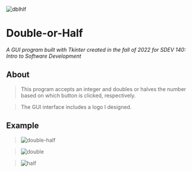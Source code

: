 ![dblhlf](https://user-images.githubusercontent.com/126116482/223769662-41178bbf-dd2c-4e55-8044-4e94fe8420ba.png)
# Double-or-Half

*A GUI program built with Tkinter created in the fall of 2022 for SDEV 140: Intro to Software Development*

## About
> This program accepts an integer and doubles or halves the number based on which button is clicked, respectively.

> The GUI interface includes a logo I designed.

## Example

> ![double-half](https://user-images.githubusercontent.com/126116482/223566288-0161a88e-7a17-4f71-98e1-1c813ee6d43f.png)

> ![double](https://user-images.githubusercontent.com/126116482/223566330-1c20abf3-d6e7-42a4-9366-da4c1775345c.png)

> ![half](https://user-images.githubusercontent.com/126116482/223566377-fd0623fb-0fe3-4d5e-8a73-022dd7f84c46.png)
